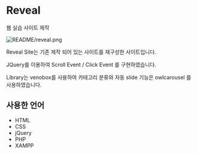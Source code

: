 # Reveal

웹 실습 사이트 제작

![README/reveal.png](README/reveal.png)

Reveal Site는 기존 제작 되어 있는 사이트를 재구성한 사이트입니다.

JQuery를 이용하여 Scroll Event / Click Event 를 구현하였습니다.

Library는 venobox를 사용하여 카테고리 분류와 자동 slide 기능은 owlcarousel 를 사용하였습니다.

## 사용한 언어

- HTML
- CSS
- jQuery
- PHP
- XAMPP
